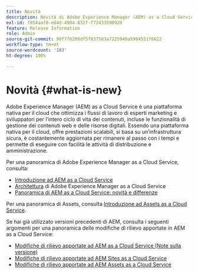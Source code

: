 ```yaml
---
title: Novità
description: Novità di Adobe Experience Manager (AEM) as a Cloud Service.
exl-id: f854aaf8-e84d-4904-832f-f72433590920
feature: Release Information
role: Admin
source-git-commit: 90f7f6209df5f837583a7225940a5984551f6622
workflow-type: tm+mt
source-wordcount: '183'
ht-degree: 100%

---
```


# Novità  {#what-is-new}

<!-- For the pre-release of Adobe Experience Manager (AEM) as a Cloud Service everything is new. -->

Adobe Experience Manager (AEM) as a Cloud Service è una piattaforma nativa per il cloud che ottimizza i flussi di lavoro di esperti marketing e sviluppatori per l’intero ciclo di vita dei contenuti, incluse le funzionalità di gestione dei contenuti web e delle risorse digitali. Essendo una piattaforma nativa per il cloud, offre prestazioni scalabili, si basa su un’infrastruttura sicura, è costantemente aggiornata per rimanere al passo con i tempi e permette di eseguire con facilità le attività di distribuzione e amministrazione.

Per una panoramica di Adobe Experience Manager as a Cloud Service, consulta:
* [Introduzione ad AEM as a Cloud Service](/help/overview/introduction.md)
* [Architettura](/help/overview/architecture.md) di Adobe Experience Manager as a Cloud Service
* [Panoramica di AEM as a Cloud Service: novità e differenze](/help/overview/what-is-new-and-different.md)

<!-- Link to introduction or what's new of Sites. -->

Per una panoramica di Assets, consulta [Introduzione ad Assets as a Cloud Service](/help/assets/overview.md).

Se hai già utilizzato versioni precedenti di AEM, consulta i seguenti argomenti per una panoramica delle modifiche di rilievo apportate in AEM as a Cloud Service:

* [Modifiche di rilievo apportate ad AEM as a Cloud Service (Note sulla versione)](/help/release-notes/aem-cloud-changes.md)
* [Modifiche di rilievo apportate ad AEM Sites as a Cloud Service](/help/sites-cloud/sites-cloud-changes.md)
* [Modifiche di rilievo apportate ad AEM Assets as a Cloud Service](/help/assets/assets-cloud-changes.md)
